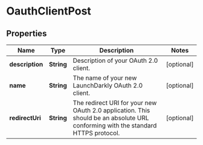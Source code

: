 

# OauthClientPost


## Properties

| Name | Type | Description | Notes |
|------------ | ------------- | ------------- | -------------|
|**description** | **String** | Description of your OAuth 2.0 client. |  [optional] |
|**name** | **String** | The name of your new LaunchDarkly OAuth 2.0 client. |  [optional] |
|**redirectUri** | **String** | The redirect URI for your new OAuth 2.0 application. This should be an absolute URL conforming with the standard HTTPS protocol. |  [optional] |



